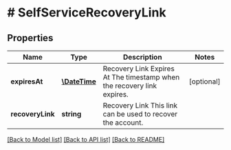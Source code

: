 # # SelfServiceRecoveryLink

## Properties

Name | Type | Description | Notes
------------ | ------------- | ------------- | -------------
**expiresAt** | [**\DateTime**](\DateTime.md) | Recovery Link Expires At  The timestamp when the recovery link expires. | [optional]
**recoveryLink** | **string** | Recovery Link  This link can be used to recover the account. |

[[Back to Model list]](../../README.md#models) [[Back to API list]](../../README.md#endpoints) [[Back to README]](../../README.md)
